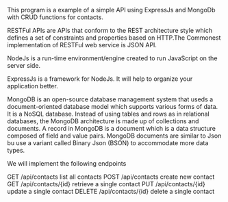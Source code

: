 
This program is a example of a simple API using ExpressJs and MongoDb with CRUD functions for contacts.

RESTFul APIs are APIs that conform to the REST architecture style which defines a set of constraints and properties based on HTTP.The Commonest implementation of RESTFul web service is JSON API.

NodeJs is a run-time environment/engine created to run JavaScript on the server side.

ExpressJs is a framework for NodeJs. It will help to organize your application better.

MongoDB is an open-source database management system that useds a document-oriented database model which supports various forms of data. It is a NoSQL database. Instead of using tables and rows as in relational databases, the MongoDB architecture is made up of collections and documents. A record in MongoDB is a document which is a data structure composed of field and value pairs. MongoDB documents are similar to Json bu use a variant called Binary Json (BSON) to accommodate more data types.


We will implement the following endpoints

GET /api/contacts list all contacts
POST /api/contacts create new contact
GET /api/contacts/{id} retrieve a single contact
PUT /api/contacts/{id} update a single contact
DELETE /api/contacts/{id} delete a single contact
